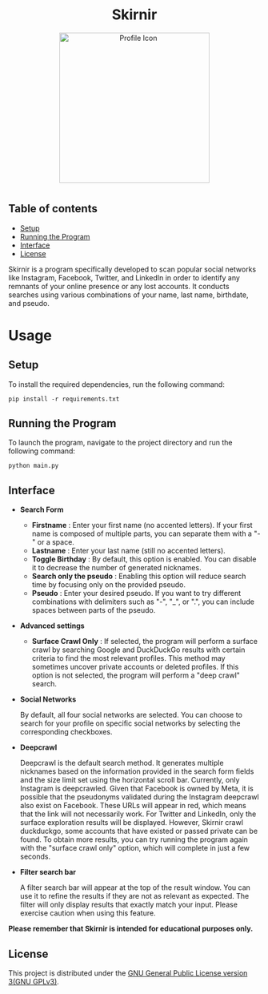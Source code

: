 <h1 align="center" >Skirnir</h1>


<p align="center">
  <img src="https://github.com/Thr0ttr/Skirnir/blob/develop/data/Skirnir-transparent.png" alt="Profile Icon" width="300px">
</p>

#
## Table of contents

- [Setup](#installation)
- [Running the Program](#running-the-program)
- [Interface](#interface)
- [License](#licence)


Skirnir is a program specifically developed to scan popular social networks like Instagram, Facebook, Twitter, and LinkedIn in order to identify any remnants of your online presence or any lost accounts. It conducts searches using various combinations of your name, last name, birthdate, and pseudo. 

#

# Usage

<a id="installation"></a>
## Setup

To install the required dependencies, run the following command:

```shell
pip install -r requirements.txt
```
<a id="running-the-Program"></a>
## Running the Program

To launch the program, navigate to the project directory and run the following command: 
```shell
python main.py
```
<a id="interface"></a>
## Interface

- **Search Form**

    - **Firstname** : Enter your first name (no accented letters). If your first name is composed of multiple parts, you can separate them with a "-" or a space.
    - **Lastname** : Enter your last name (still no accented letters).
    - **Toggle Birthday** : By default, this option is enabled. You can disable it to decrease the number of generated nicknames.
    - **Search only the pseudo** : Enabling this option will reduce search time by focusing only on the provided pseudo.
    - **Pseudo** : Enter your desired pseudo. If you want to try different combinations with delimiters such as "-", "_", or ".", you can include spaces between parts of the pseudo.

- **Advanced settings**

    - **Surface Crawl Only** : If selected, the program will perform a surface crawl by searching Google and DuckDuckGo results with certain criteria to find the most relevant profiles. This method may sometimes uncover private accounts or deleted profiles. If this option is not selected, the program will perform a "deep crawl" search.
    
- **Social Networks**

    By default, all four social networks are selected. You can choose to search for your profile on specific social networks by selecting the corresponding checkboxes.

- **Deepcrawl**

    Deepcrawl is the default search method. It generates multiple nicknames based on the information provided in the search form fields and the size limit set using the horizontal scroll bar. Currently, only Instagram is deepcrawled. Given that Facebook is owned by Meta, it is possible that the pseudonyms validated during the Instagram deepcrawl also exist on Facebook. These URLs will appear in red, which means that the link will not necessarily work. For Twitter and LinkedIn, only the surface exploration results will be displayed. However, Skirnir crawl duckduckgo, some accounts that have existed or passed private can be found. To obtain more results, you can try running the program again with the "surface crawl only" option, which will complete in just a few seconds.

- **Filter search bar**

    A filter search bar will appear at the top of the result window. You can use it to refine the results if they are not as relevant as expected. The filter will only display results that exactly match your input. Please exercise caution when using this feature.

**Please remember that Skirnir is intended for educational purposes only.**

<a id="licence"></a>
## License

This project is distributed under the [GNU General Public License version 3(GNU GPLv3)](LICENSE).
